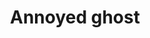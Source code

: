 ---
title: Annoyed ghost
tags: ["annoyed", "ghost", "emotion", "feeling", "annoyance", "frustration", "irritation", "frown"]
icon: annoyed-ghost
svg: '<svg xmlns="http://www.w3.org/2000/svg" width="24" height="24" fill="none" viewBox="0 0 24 24" stroke-width="1.5" stroke-linecap="round" stroke-linejoin="round" stroke="currentColor"><path d="M3 18.562v-6.518C3 7.05 7.03 3 12 3s9 4.05 9 9.044v6.517c0 1.162-.967 2.519-2 2-.835-.42-2.223-.52-3 0-.874.585-2.126.585-3 0-.885-.593-1.649-.57-2.5 0-.874.585-2.126.585-3 0-.777-.52-1.665-.42-2.5 0-1.033.519-2-.838-2-2M9 15.5h6m-5-5.25H9m6 0h-1"/></svg>'
---